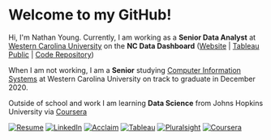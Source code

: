 # Welcome to my GitHub!

Hi, I'm Nathan Young.  Currently, I am working as a **Senior Data Analyst** at [Western Carolina University](wcu.edu) on the **NC Data Dashboard** ([Website](https://www.wcu.edu/engage/regional-development/data-dashboard.aspx) | [Tableau Public](https://public.tableau.com/profile/wnced#!/) | [Code Repository](https://github.com/NC-Data-Dashboard/DataDashboard_Public))

When I am not working, I am a **Senior** studying [Computer Information Systems](https://www.wcu.edu/learn/departments-schools-colleges/COB/academic-departments/acc-fin-is-law/cis.aspx) at Western Carolina University on track to graduate in December 2020.

Outside of school and work I am learning **Data Science** from Johns Hopkins University via [Coursera](https://www.coursera.org/programs/143e430b-7a14-43ac-8f00-93e3bc9b1e38?collectionId=&productId=Q7ft0KTtEeWVehLHxyUMyQ&productType=s12n&showMiniModal=true)

[![Resume](https://img.shields.io/badge/-RESUME-2e2e2e?style=for-the-badge&logo=resume&logoColor=white])](https://github.com/nathayoung/nathayoung/blob/master/Resume.md)
[![LinkedIn](https://img.shields.io/badge/-LINKEDIN-0077B5?style=for-the-badge&logo=linkedin&logoColor=white)](https://www.linkedin.com/in/nathayoung/)
[![Acclaim](https://img.shields.io/badge/-ACCLAIM-0F4D92?style=for-the-badge&logo=acclaim&logoColor=white)](https://www.youracclaim.com/users/nathayoung/badges)
[![Tableau](https://img.shields.io/badge/-TABLEAU-B7410E?style=for-the-badge&logo=tableau&logoColor=white)](https://public.tableau.com/profile/nathayoung#!/)
[![Pluralsight](https://img.shields.io/badge/-PLURALSIGHT-50C878?style=for-the-badge&logo=pluralsight&logoColor=white)](https://app.pluralsight.com/profile/nathayoung)
[![Coursera](https://img.shields.io/badge/-COURSERA-0077B5?style=for-the-badge&logo=COURSERA&logoColor=white)](https://www.coursera.org/user/0f216ddea486002dd0ba0fbe76e503b9)
